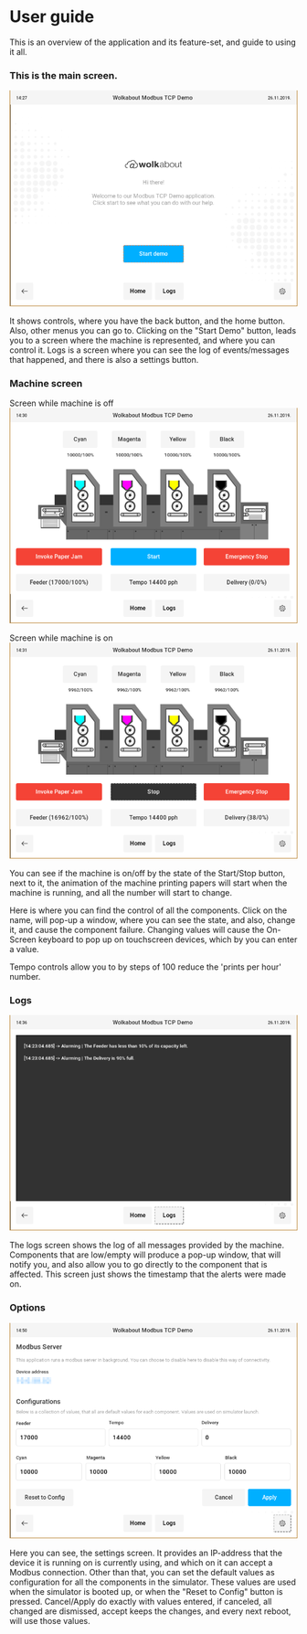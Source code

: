 # User guide

This is an overview of the application and its feature-set, and guide to using it all.

### This is the main screen.

![](img/main.png)

It shows controls, where you have the back button, and the home button.
Also, other menus you can go to. Clicking on the "Start Demo" button, leads you to
a screen where the machine is represented, and where you can control it. Logs is a screen
where you can see the log of events/messages that happened, and there is also a settings button.

### Machine screen

Screen while machine is off
![](img/machine-off.png)

Screen while machine is on
![](img/machine-on.png)

You can see if the machine is on/off by the state of the Start/Stop button,
next to it, the animation of the machine printing papers will start when the machine is running,
and all the number will start to change.

Here is where you can find the control of all the components. Click on the name, will pop-up a window,
where you can see the state, and also, change it, and cause the component failure. Changing values will
cause the On-Screen keyboard to pop up on touchscreen devices, which by you can enter a value.

Tempo controls allow you to by steps of 100 reduce the 'prints per hour' number.

### Logs

![](img/logs.png)

The logs screen shows the log of all messages provided by the machine. Components that are low/empty will produce
a pop-up window, that will notify you, and also allow you to go directly to the component that is affected. This screen
just shows the timestamp that the alerts were made on.

### Options

![](img/settings.png)

Here you can see, the settings screen. It provides an IP-address that the device it is running on is currently using,
and which on it can accept a Modbus connection.
Other than that, you can set the default values as configuration for all the components in the simulator. These values
are used when the simulator is booted up, or when the "Reset to Config" button is pressed. Cancel/Apply do exactly with
values entered, if canceled, all changed are dismissed, accept keeps the changes, and every next reboot, will use those 
values.